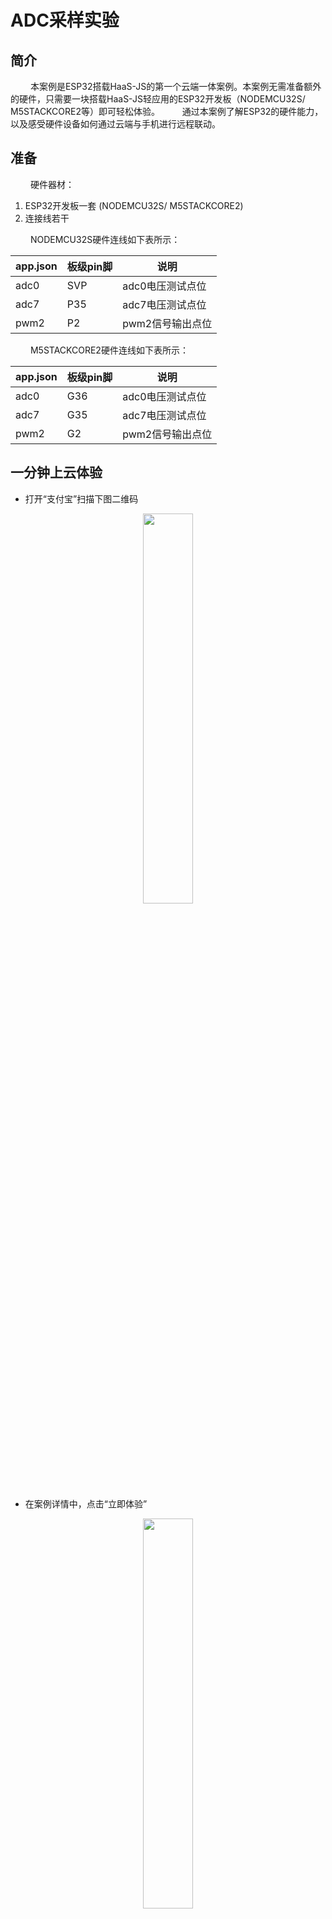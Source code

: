 # ADC采样实验

## 简介
&emsp;&emsp;
本案例是ESP32搭载HaaS-JS的第一个云端一体案例。本案例无需准备额外的硬件，只需要一块搭载HaaS-JS轻应用的ESP32开发板（NODEMCU32S/ M5STACKCORE2等）即可轻松体验。
&emsp;&emsp;
通过本案例了解ESP32的硬件能力，以及感受硬件设备如何通过云端与手机进行远程联动。

## 准备

&emsp;&emsp;
硬件器材：
1. ESP32开发板一套 (NODEMCU32S/ M5STACKCORE2)
2. 连接线若干

&emsp;&emsp;
NODEMCU32S硬件连线如下表所示：

|app.json|板级pin脚|说明|
|-----|----|----|
| adc0 | SVP | adc0电压测试点位 |
| adc7 | P35 | adc7电压测试点位 |
| pwm2 | P2 | pwm2信号输出点位 |

&emsp;&emsp;
M5STACKCORE2硬件连线如下表所示：

|app.json|板级pin脚|说明|
|-----|----|----|
| adc0 | G36 | adc0电压测试点位 |
| adc7 | G35 | adc7电压测试点位 |
| pwm2 | G2 | pwm2信号输出点位 |

## 一分钟上云体验
- 打开“支付宝”扫描下图二维码
<div align="center">
<img src=../../../images/案例-ADC采样实验（JavaScript）.png width=40%/>
</div>

- 在案例详情中，点击“立即体验”
<div align="center">
<img src=../../../images/adc_sample_1.png width=40%/>
</div>

## 物联网平台开发
&emsp;&emsp;
整个过程包含以下4个步骤：
1. 开通公共实例
2. 创建产品（设备模型）
3. 定义产品功能（物模型）
4. 创建设备及获取三元组

<br>

### 开通公共实例
&emsp;&emsp;
对于第一次使用物联网平台的读者，需要开通实例以使用物联网平台的功能。这里可以使用免费的公共实例进行开发。

&emsp;&emsp;
在[物联网平台](https://iot.console.aliyun.com/lk/summary/new)中，左上角选择“华东2-上海”，点击“公共实例”，即可开通。开通后点击“公共实例”，即可进入控制台进行产品创建。
<div align="center">
<img src=../../../images/adc_sample_2.png width=40%/>
</div>

### 创建产品（设备模型）
&emsp;&emsp;
进入[公共实例控制台](https://iot.console.aliyun.com/lk/summary/new)，点击“创建产品”按钮，即可进入新建产品页面。
<div align="center">
<img src=../../../images/adc_sample_3.png width=40%/>
</div>

&emsp;&emsp;
进入新建产品页面，设定“产品名称”，这里我们命名为“nodemcu32s”，读者也可以根据自己的喜好来命名。在“所属品类”中，选择“自定义品类”。

&emsp;&emsp;
产品的节点类型选择“直连设备”，数据格式选择“ICA标准数据格式”，检验类型和认证方式选择默认设定即可。开发者可根据自己的需求在“产品描述”页面添加针对此产品的描述。

&emsp;&emsp;
对于 ESP32 等搭载 Wi-Fi 的设备而言，联网方式选择“Wi-Fi”。
<div align="center">
<img src=../../../images/adc_sample_4.png width=40%/>
</div>

&emsp;&emsp;
点击“确认”按钮，即可完成产品创建。
<div align="center">
<img src=../../../images/adc_sample_5.png width=40%/>
</div>

&emsp;&emsp;
点击“前往定义物模型”
<div align="center">
<img src=../../../images/adc_sample_6.png width=40%/>
</div>

### 定义产品功能（物模型）
&emsp;&emsp;
开发者可以使用准备好的物模型文件来进行快速导入。点击左上角“快速导入”，选择物模型文件并上传，就能够生成案例对应的物模型。
<div align="center">
<img src=../../../images/adc_sample_7.png width=40%/>
</div>

&emsp;&emsp;
生成后的效果如下：
<div align="center">
<img src=../../../images/adc_sample_8.png width=40%/>
</div>

&emsp;&emsp;
定义好物模型后，需要发布物模型上线，并发布产品，以使变更生效。
<div align="center">
<img src=../../../images/adc_sample_9.png width=40%/>
</div>
<div align="center">
<img src=../../../images/adc_sample_10.png width=40%/>
</div>

&emsp;&emsp;
产品及其物模型创建完成后就可以创建这个产品的设备了。

### 创建设备及获取三元组
&emsp;&emsp;
点击左侧栏中“设备“，在筛选框中选择要添加设备的产品，点击“添加设备”。这里这里我们命名为“test_device”，开发者也可以根据自己的喜好来命名。
<div align="center">
<img src=../../../images/adc_sample_11.png width=40%/>
</div>

&emsp;&emsp;
开发者也可以选择“批量添加”，一次性添加多个设备，并生成随机的DeviceName。
<div align="center">
<img src=../../../images/adc_sample_12.png width=40%/>
</div>

&emsp;&emsp;
生成的设备如下。
<div align="center">
<img src=../../../images/adc_sample_13.png width=40%/>
</div>

&emsp;&emsp;
点击前往“查看”按钮，就可以看到此设备的详细信息了。
<div align="center">
<img src=../../../images/adc_sample_14.png width=40%/>
</div>

&emsp;&emsp;
点击右上角的“查看”按钮，就能看到设备的三元组信息了。 三元组是物联网设备端和物联网云端设备相关联的唯一标识符，在设备端连接云端的时候会使用三元组信息和云端进行鉴权，鉴权通过之后云端会认为设备已激活并上线。
<div align="center">
<img src=../../../images/adc_sample_15.png width=40%/>
</div>

## 设备端开发

### 开发环境
&emsp;&emsp;
在进行下一步之前请确保以下工作已经搭建完毕。详情请参考[esp32开发环境](../../../startup/ESP32-quick-start.md)的说明。
<br>
&emsp;&emsp;
(1) 烧录支持HaaS-JS开发的"ESP32 HaaS固件"。
<br>
&emsp;&emsp;
(2) 已安装ESP32 USB串口驱动。
<br>
&emsp;&emsp;
(2) 已下载HaaS-JS轻应用推送工具amp。
<br>

### 下载示例代码

&emsp;&emsp;
下载《[ESP32 adc_sample示例](https://gitee.com/alios-things/amp/tree/rel_3.3.0/example-js/haaseduk1/fs)》，示例代码目录如下所示：
```bash
adc_sample
├── app.json         # 板级配置
└── app.js           # 应用代码
```
<br>

### 修改wifi ssid和password

&emsp;&emsp;
修改adc_sample工程里app.js中wifiSsid和wifiPassword的值为读者实际要连接的路由器的名称及密码（请注意名称和密码都需要放在""符号中间）。

```javascript
var wifiOptions = {
    ssid: "请填写您的路由器名称",
    password: "请填写您的路由器密码",
    bssid: '',
    timeout_ms: 18000
  };
```
<br>

### 修改设备端三元组

&emsp;&emsp;
修改adc_sample工程里app.js中productKey、deviceName和deviceSecret的值为读者创建的物联网设备的三元组信息，如下图所示：

```javascript
var iotOptions = {
    productKey: "请填写您在阿里云物联网平台申请的产品PK",
    deviceName: "请填写您在阿里云物联网平台申请的产品DN",
    deviceSecret: "请填写您在阿里云物联网平台申请的产品DS"});
    region: 'cn-shanghai',
    keepaliveSec: 60
  }
```
<br>

### 推送脚本至设备
&emsp;&emsp;
 注意: ESP32在Windows环境下执行amp-win工具下载JS脚本之前，需要先把ESP32的GPIO_0拉高（和3.3v脚短接），这样才能正常推送。Mac环境下则无此问题，不需该步骤。

&emsp;&emsp;
ESP32板子GPIO_0 硬件连线如下表所示：
|板子|板级pin脚|说明|
|-----|----|----|
| NODEMCU-32 | P0 | GPIO_0对应管脚 |
| M5StackCore2 | G0 | GPIO_0对应管脚 |
 
&emsp;&emsp;
执行以下amp命令。
> ./amp-clitool/dist/amp-macos/amp serialput ./adc_sample /dev/cu.wchusbserial537A003351 -m quickjs -e 0 -b 115200

&emsp;&emsp;
注意：amp工具路径和ESP32的串口ID请以实际为准。
<br>

## 运行结果
### 本地查看
&emsp;&emsp;
JavaScript脚本推送到ESP32之后 ，会自动运行，运行过程中日志如下。其中：

```log
wifi connected
create IotDeviceClient
iot platform connected
>> adc0 voltage is 511, adc7 voltage is 322
postProps is called
...
```
&emsp;&emsp;
点击“部署运行”，等待程序运行。

<br>

## 物联网平台端设备信息查看
&emsp;&emsp;
再次前往物联网平台的设备信息页面，若设备运行正确，此时应该可以看到设备名右侧的状态由“未激活”变为“在线”。
选中“实时刷新”，可以看到数据实时从设备上报到物联网平台。设备上云成功。
<div align="center">
<img src=../../../images/adc_sample_16.png width=40%/>
</div>
